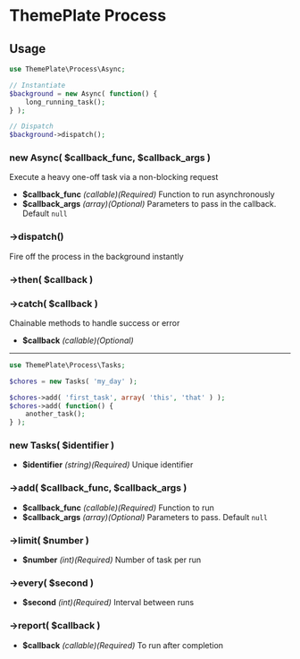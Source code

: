 # ThemePlate Process

## Usage

```php
use ThemePlate\Process\Async;

// Instantiate
$background = new Async( function() {
	long_running_task();
} );

// Dispatch
$background->dispatch();
```

### new Async( $callback_func, $callback_args )

Execute a heavy one-off task via a non-blocking request

- **$callback_func** *(callable)(Required)* Function to run asynchronously
- **$callback_args** *(array)(Optional)* Parameters to pass in the callback. Default `null`

### ->dispatch()

Fire off the process in the background instantly

### ->then( $callback )
### ->catch( $callback )

Chainable methods to handle success or error

- **$callback** *(callable)(Optional)*

---

```php
use ThemePlate\Process\Tasks;

$chores = new Tasks( 'my_day' );

$chores->add( 'first_task', array( 'this', 'that' ) );
$chores->add( function() {
	another_task();
} );
```

### new Tasks( $identifier )

- **$identifier** *(string)(Required)* Unique identifier

### ->add( $callback_func, $callback_args )

- **$callback_func** *(callable)(Required)* Function to run
- **$callback_args** *(array)(Optional)* Parameters to pass. Default `null`

### ->limit( $number )

- **$number** *(int)(Required)* Number of task per run

### ->every( $second )

- **$second** *(int)(Required)* Interval between runs

### ->report( $callback )

- **$callback** *(callable)(Required)* To run after completion
